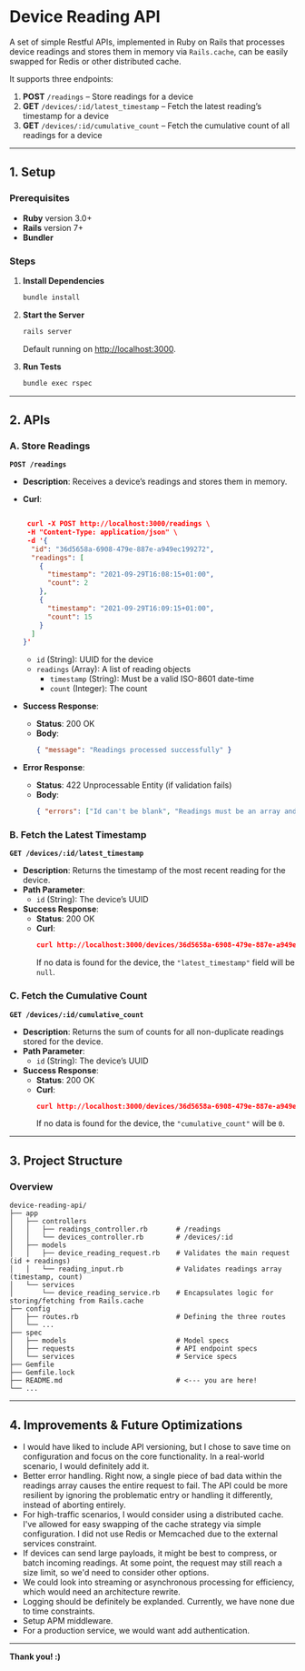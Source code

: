 
# Device Reading API

A set of simple Restful APIs, implemented in Ruby on Rails that processes device readings and stores them in memory via `Rails.cache`, can be easily swapped for Redis or other distributed cache.

It supports three endpoints:

1. **POST** `/readings` – Store readings for a device  
2. **GET** `/devices/:id/latest_timestamp` – Fetch the latest reading’s timestamp for a device  
3. **GET** `/devices/:id/cumulative_count` – Fetch the cumulative count of all readings for a device  

---

## 1. Setup

### Prerequisites

- **Ruby** version 3.0+
- **Rails** version 7+
- **Bundler** 

### Steps

1. **Install Dependencies**  
   ```bash
   bundle install
   ```

2. **Start the Server**  
   ```bash
   rails server
   ```
   Default running on [http://localhost:3000](http://localhost:3000).

3. **Run Tests**
   ```bash
   bundle exec rspec
   ```

---

## 2. APIs

### A. Store Readings

**`POST /readings`**  
- **Description**: Receives a device’s readings and stores them in memory.  
- **Curl**:
  ```json
  
   curl -X POST http://localhost:3000/readings \
   -H "Content-Type: application/json" \
   -d '{
    "id": "36d5658a-6908-479e-887e-a949ec199272",
    "readings": [
      {
        "timestamp": "2021-09-29T16:08:15+01:00",
        "count": 2
      },
      {
        "timestamp": "2021-09-29T16:09:15+01:00",
        "count": 15
      }
    ]
  }'
  ```
  - `id` (String): UUID for the device
  - `readings` (Array): A list of reading objects
    - `timestamp` (String): Must be a valid ISO-8601 date-time
    - `count` (Integer): The count

- **Success Response**:  
  - **Status**: 200 OK  
  - **Body**:
    ```json
    { "message": "Readings processed successfully" }
    ```
- **Error Response**:  
  - **Status**: 422 Unprocessable Entity (if validation fails)  
  - **Body**:
    ```json
    { "errors": ["Id can't be blank", "Readings must be an array and cannot be empty"] }
    ```

### B. Fetch the Latest Timestamp

**`GET /devices/:id/latest_timestamp`**  
- **Description**: Returns the timestamp of the most recent reading for the device.  
- **Path Parameter**:
  - `id` (String): The device’s UUID
- **Success Response**:  
  - **Status**: 200 OK  
  - **Curl**:
    ```json
    curl http://localhost:3000/devices/36d5658a-6908-479e-887e-a949ec199272/latest_timestamp
    ```
    If no data is found for the device, the `"latest_timestamp"` field will be `null`.

### C. Fetch the Cumulative Count

**`GET /devices/:id/cumulative_count`**  
- **Description**: Returns the sum of counts for all non-duplicate readings stored for the device.  
- **Path Parameter**:
  - `id` (String): The device’s UUID
- **Success Response**:  
  - **Status**: 200 OK  
  - **Curl**:
    ```json
    curl http://localhost:3000/devices/36d5658a-6908-479e-887e-a949ec199272/cumulative_count
    ```
    If no data is found for the device, the `"cumulative_count"` will be `0`.

---

## 3. Project Structure

### Overview

```
device-reading-api/
├── app
│   ├── controllers
│   │   ├── readings_controller.rb       # /readings
│   │   └── devices_controller.rb        # /devices/:id
│   ├── models
│   │   ├── device_reading_request.rb    # Validates the main request (id + readings)
│   │   └── reading_input.rb             # Validates readings array (timestamp, count)
│   └── services
│       └── device_reading_service.rb    # Encapsulates logic for storing/fetching from Rails.cache
├── config
│   ├── routes.rb                        # Defining the three routes
│   └── ...
├── spec
│   ├── models                           # Model specs
│   ├── requests                         # API endpoint specs
│   └── services                         # Service specs
├── Gemfile
├── Gemfile.lock
├── README.md                            # <--- you are here!
└── ...
```
---

## 4. Improvements & Future Optimizations

- I would have liked to include API versioning, but I chose to save time on configuration and focus on the core functionality. In a real-world scenario, I would definitely add it.
- Better error handling. Right now, a single piece of bad data within the readings array causes the entire request to fail. The API could be more resilient by ignoring the problematic entry or handling it differently, instead of aborting entirely.
-   For high-traffic scenarios, I would consider using a distributed cache. I've allowed for easy swapping of the cache strategy via simple configuration. I did not use Redis or Memcached due to the external services constraint.
-   If devices can send large payloads, it might be best to compress, or batch incoming readings. At some point, the request may still reach a size limit, so we'd need to consider other options.
-   We could look into streaming or asynchronous processing for efficiency, which would need an architecture rewrite.
-   Logging should be definitely be explanded. Currently, we have none due to time constraints.
-   Setup APM middleware.
-   For a production service, we would want add authentication.
---

**Thank you! :)**
```
